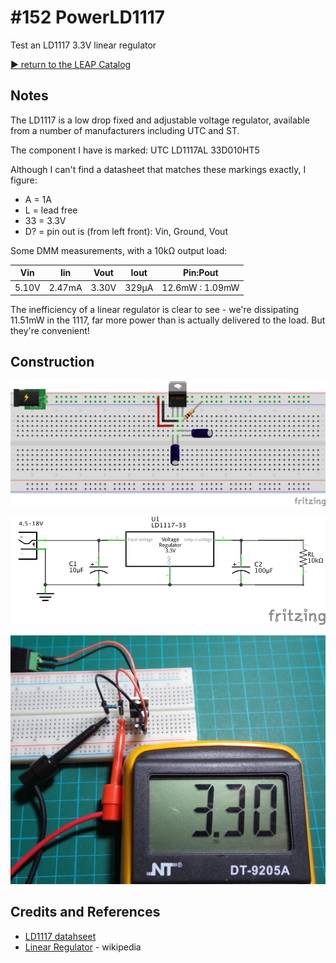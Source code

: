# #152 PowerLD1117

Test an LD1117 3.3V linear regulator


[:arrow_forward: return to the LEAP Catalog](https://leap.tardate.com)

## Notes
The LD1117 is a low drop fixed and adjustable voltage regulator, available from a number of manufacturers including UTC and ST.

The component I have is marked: UTC LD1117AL 33D010HT5

Although I can't find a datasheet that matches these markings exactly, I figure:
* A = 1A
* L = lead free
* 33 = 3.3V
* D? = pin out is (from left front): Vin, Ground, Vout

Some DMM measurements, with a 10kΩ output load:

| Vin   | Iin    | Vout  | Iout  | Pin:Pout        |
|-------|--------|-------|-------|-----------------|
| 5.10V | 2.47mA | 3.30V | 329µA | 12.6mW : 1.09mW |

The inefficiency of a linear regulator is clear to see - we're dissipating 11.51mW in the 1117, far more power than is actually delivered to the load.
But they're convenient!

## Construction

![Breadboard](./assets/PowerLD1117_bb.jpg?raw=true)

![The Schematic](./assets/PowerLD1117_schematic.jpg?raw=true)

![The Build](./assets/PowerLD1117_build.jpg?raw=true)

## Credits and References
* [LD1117 datahseet](http://pdf1.alldatasheet.com/datasheet-pdf/view/173710/UTC/LD1117AL-15-TA3-A-R.html)
* [Linear Regulator](https://en.wikipedia.org/wiki/Linear_regulator) - wikipedia

